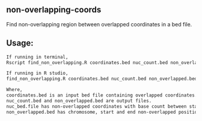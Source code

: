 ## non-overlapping-coords
Find non-overlapping region between overlapped coordinates in a bed file.

## Usage:

```bash
If running in terminal,  
Rscript find_non_overlapping.R coordinates.bed nuc_count.bed non_overlapped.bed.bed

If running in R studio,  
find_non_overlapping.R coordinates.bed nuc_count.bed non_overlapped.bed.bed

Where,
coordinates.bed is an input bed file containing overlapped coordinates.
nuc_count.bed and non_overlapped.bed are output files.
nuc_bed.file has non-overlapped coordinates with base count between start and end non-overlapped positions.
non_overlapped.bed has chromosome, start and end non-overlapped positions.

```
